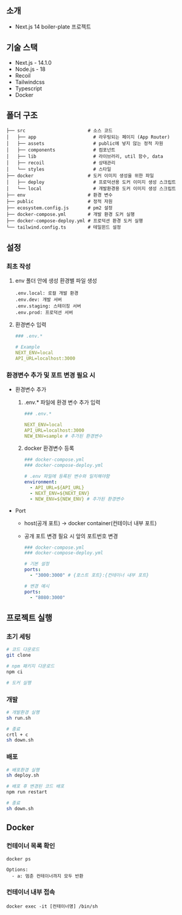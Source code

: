 ## 소개

- Next.js 14 boiler-plate 프로젝트

## 기술 스택

- Next.js - 14.1.0
- Node.js - 18
- Recoil
- Tailwindcss
- Typescript
- Docker

## 폴더 구조

```
├── src                       # 소스 코드
│   ├── app                     # 라우팅되는 페이지 (App Router)
│   ├── assets                  # public에 넣지 않는 정적 자원
│   ├── components              # 컴포넌트
│   ├── lib                     # 라이브러리, util 함수, data
│   ├── recoil                  # 상태관리
│   └── styles                  # 스타일
├── docker                    # 도커 이미지 생성을 위한 파일
│   ├── deploy                  # 프로덕션용 도커 이미지 생성 스크립트
│   └── local                   # 개발환경용 도커 이미지 생성 스크립트
├── env                       # 환경 변수
├── public                    # 정적 자원
├── ecosystem.config.js       # pm2 설정
├── docker-compose.yml        # 개발 환경 도커 실행
├── docker-compose-deploy.yml # 프로덕션 환경 도커 실행
└── tailwind.config.ts        # 테일윈드 설정
```

## 설정

### 최초 작성

1.  env 폴더 안에 생성 환경별 파일 생성

    ```
    .env.local: 로컬 개발 환경
    .env.dev: 개발 서버
    .env.staging: 스테이징 서버
    .env.prod: 프로덕션 서버
    ```

2.  환경변수 입력

    ```yml
    ### .env.*

    # Example
    NEXT_ENV=local
    API_URL=localhost:3000
    ```

### 환경변수 추가 및 포트 변경 필요 시

- 환경변수 추가

  1. .env.\* 파일에 환경 변수 추가 입력

     ```yml
     ### .env.*

     NEXT_ENV=local
     API_URL=localhost:3000
     NEW_ENV=sample # 추가된 환경변수
     ```

  2. docker 환경변수 등록

     ```yml
     ### docker-compose.yml
     ### docker-compose-deploy.yml

     # .env 파일에 등록된 변수와 일치해야함
     environment:
       - API_URL=${API_URL}
       - NEXT_ENV=${NEXT_ENV}
       - NEW_ENV=${NEW_ENV} # 추가된 환경변수
     ```

- Port

  - host(공개 포트) -> docker container(컨테이너 내부 포트)
  - 공개 포트 변경 필요 시 앞의 포트번호 변경

    ```yml
    ### docker-compose.yml
    ### docker-compose-deploy.yml

    # 기본 설정
    ports:
      - "3000:3000" # {호스트 포트}:{컨테이너 내부 포트}

    # 변경 예시
    ports:
      - "8080:3000"
    ```

## 프로젝트 실행

### 초기 세팅

```bash
# 코드 다운로드
git clone

# npm 패키지 다운로드
npm ci

# 도커 실행
```

### 개발

```bash
# 개발환경 실행
sh run.sh

# 종료
crtl + c
sh down.sh
```

### 배포

```bash
# 배포환경 실행
sh deploy.sh

# 배포 후 변경된 코드 배포
npm run restart

# 종료
sh down.sh
```

## Docker

### 컨테이너 목록 확인

```
docker ps
```

```
Options:
  - a: 멈춘 컨테이너까지 모두 반환
```

### 컨테이너 내부 접속

```
docker exec -it [컨테이너명] /bin/sh
```
